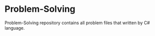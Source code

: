 # Problem-Solving
Problem-Solving repository contains all problem files that written by C# language.
